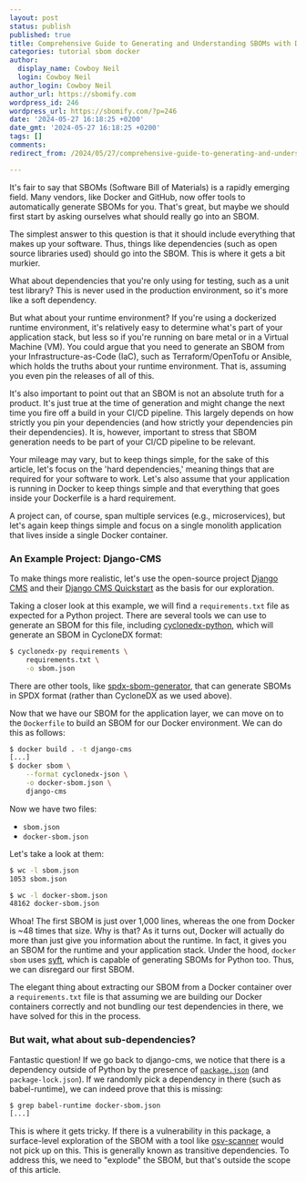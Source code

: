 ```yaml
---
layout: post
status: publish
published: true
title: Comprehensive Guide to Generating and Understanding SBOMs with Docker and Django-CMS
categories: tutorial sbom docker
author:
  display_name: Cowboy Neil
  login: Cowboy Neil
author_login: Cowboy Neil
author_url: https://sbomify.com
wordpress_id: 246
wordpress_url: https://sbomify.com/?p=246
date: '2024-05-27 16:18:25 +0200'
date_gmt: '2024-05-27 16:18:25 +0200'
tags: []
comments:
redirect_from: /2024/05/27/comprehensive-guide-to-generating-and-understanding-sboms-with-docker-and-django-cms/

---
```


It's fair to say that SBOMs (Software Bill of Materials) is a rapidly emerging field. Many vendors, like Docker and GitHub, now offer tools to automatically generate SBOMs for you. That's great, but maybe we should first start by asking ourselves what should really go into an SBOM.

The simplest answer to this question is that it should include everything that makes up your software. Thus, things like dependencies (such as open source libraries used) should go into the SBOM. This is where it gets a bit murkier.

What about dependencies that you're only using for testing, such as a unit test library? This is never used in the production environment, so it's more like a soft dependency.

But what about your runtime environment? If you're using a dockerized runtime environment, it's relatively easy to determine what's part of your application stack, but less so if you're running on bare metal or in a Virtual Machine (VM). You could argue that you need to generate an SBOM from your Infrastructure-as-Code (IaC), such as Terraform/OpenTofu or Ansible, which holds the truths about your runtime environment. That is, assuming you even pin the releases of all of this.

It's also important to point out that an SBOM is not an absolute truth for a product. It's just true at the time of generation and might change the next time you fire off a build in your CI/CD pipeline. This largely depends on how strictly you pin your dependencies (and how strictly your dependencies pin their dependencies). It is, however, important to stress that SBOM generation needs to be part of your CI/CD pipeline to be relevant.

Your mileage may vary, but to keep things simple, for the sake of this article, let's focus on the 'hard dependencies,' meaning things that are required for your software to work. Let's also assume that your application is running in Docker to keep things simple and that everything that goes inside your Dockerfile is a hard requirement.

A project can, of course, span multiple services (e.g., microservices), but let's again keep things simple and focus on a single monolith application that lives inside a single Docker container.

### An Example Project: Django-CMS

To make things more realistic, let's use the open-source project [Django CMS](https://github.com/django-cms/django-cms/) and their [Django CMS Quickstart](https://github.com/django-cms/django-cms-quickstart) as the basis for our exploration.

Taking a closer look at this example, we will find a `requirements.txt` file as expected for a Python project. There are several tools we can use to generate an SBOM for this file, including [cyclonedx-python](https://github.com/CycloneDX/cyclonedx-python), which will generate an SBOM in CycloneDX format:

```bash
$ cyclonedx-py requirements \
    requirements.txt \
    -o sbom.json
```

There are other tools, like [spdx-sbom-generator](https://github.com/opensbom-generator/spdx-sbom-generator), that can generate SBOMs in SPDX format (rather than CycloneDX as we used above).

Now that we have our SBOM for the application layer, we can move on to the `Dockerfile` to build an SBOM for our Docker environment. We can do this as follows:

```bash
$ docker build . -t django-cms
[...]
$ docker sbom \
    --format cyclonedx-json \
    -o docker-sbom.json \
    django-cms
```

Now we have two files:

- `sbom.json`
- `docker-sbom.json`

Let's take a look at them:

```bash
$ wc -l sbom.json
1053 sbom.json

$ wc -l docker-sbom.json
48162 docker-sbom.json
```

Whoa! The first SBOM is just over 1,000 lines, whereas the one from Docker is ~48 times that size. Why is that? As it turns out, Docker will actually do more than just give you information about the runtime. In fact, it gives you an SBOM for the runtime and your application stack. Under the hood, `docker sbom` uses [syft](https://github.com/anchore/syft), which is capable of generating SBOMs for Python too. Thus, we can disregard our first SBOM.

The elegant thing about extracting our SBOM from a Docker container over a `requirements.txt` file is that assuming we are building our Docker containers correctly and not bundling our test dependencies in there, we have solved for this in the process.

### But wait, what about sub-dependencies?

Fantastic question! If we go back to django-cms, we notice that there is a dependency outside of Python by the presence of [`package.json`](https://github.com/django-cms/django-cms/blob/develop-4/package.json) (and `package-lock.json`). If we randomly pick a dependency in there (such as babel-runtime), we can indeed prove that this is missing:

```bash
$ grep babel-runtime docker-sbom.json
[...]
```

This is where it gets tricky. If there is a vulnerability in this package, a surface-level exploration of the SBOM with a tool like [osv-scanner](https://osv.dev/) would not pick up on this. This is generally known as transitive dependencies. To address this, we need to "explode" the SBOM, but that's outside the scope of this article.
